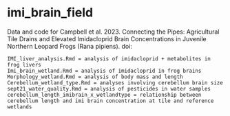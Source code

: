# imi_brain_field
Data and code for Campbell et al. 2023. Connecting the Pipes: Agricultural Tile Drains and Elevated Imidacloprid Brain Concentrations in Juvenile Northern Leopard Frogs (Rana pipiens). doi:


	IMI_liver_analysis.Rmd = analysis of imidacloprid + metabolites in frog livers
	Imi_brain_wetland.Rmd = analysis of imidacloprid in frog brains
	Morphology_wetland.Rmd = analysis of body mass and length
	Cerebellum_wetland_type.Rmd = analyses involving cerebellum brain size
	sept21_water_quality.Rmd = analysis of pesticides in water samples
	cerebellum_length_imibrain_x_wetlandtype = relationship between cerebellum length and imi brain concentration at tile and reference wetlands 

